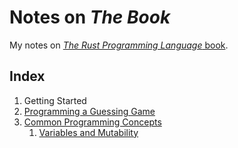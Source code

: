 # Notes on _The Book_

My notes on [_The Rust Programming Language_ book](https://doc.rust-lang.org/book/).

## Index

1. Getting Started
2. [Programming a Guessing Game](03_guessing_game/)
3. [Common Programming Concepts](04_basics)
    1. [Variables and Mutability](04_basics/variables)
